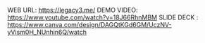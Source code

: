 WEB URL: https://legacy3.me/
DEMO VIDEO: https://www.youtube.com/watch?v=18J66RhnMBM
SLIDE DECK : https://www.canva.com/design/DAGQtKGd6GM/UczNV-yVism0H_NUnhin6Q/watch